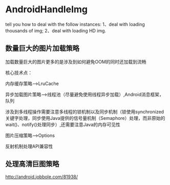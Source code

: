 # AndroidHandleImg
tell you how to deal with the follow instances:
1、deal with loading thousands of img;
2、deal with loading HD img.

## 数量巨大的图片加载策略

加载数量巨大的图片更多的是涉及到如何避免OOM的同时还加载到流畅

核心技术点：

内存缓存策略——>LruCache

异步加载图片策略——>线程池（尽量避免使用线程异步加载）,Android消息框架，队列

涉及到多线程操作需要注意多线程的锁机制以及同步机制（锁使用synchronized关键字处理，同步使用Java提供的信号量机制（Semaphore）处理，而非原始的wait()、notify()处理同步）,还需要注意Java的内存可见性

图片压缩策略——>Options

反射机制处理API兼容性



## 处理高清巨图策略

http://android.jobbole.com/81938/
